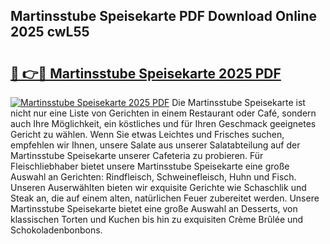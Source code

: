 ## Martinsstube Speisekarte PDF Download Online 2025 cwL55

# <h2><a href="http://gc9g8q.nevu.top/?p=Martinsstube+Speisekarte">🔗 👉🔴 Martinsstube Speisekarte 2025 PDF</a></h2>

[![Martinsstube Speisekarte 2025 PDF](https://i.imgur.com/dBaPXMq.png)](http://gc9g8q.nevu.top/?p=Martinsstube+Speisekarte)
Die Martinsstube Speisekarte ist nicht nur eine Liste von Gerichten in einem Restaurant oder Café, sondern auch Ihre Möglichkeit, ein köstliches und für Ihren Geschmack geeignetes Gericht zu wählen. Wenn Sie etwas Leichtes und Frisches suchen, empfehlen wir Ihnen, unsere Salate aus unserer Salatabteilung auf der Martinsstube Speisekarte unserer Cafeteria zu probieren. Für Fleischliebhaber bietet unsere Martinsstube Speisekarte eine große Auswahl an Gerichten: Rindfleisch, Schweinefleisch, Huhn und Fisch. Unseren Auserwählten bieten wir exquisite Gerichte wie Schaschlik und Steak an, die auf einem alten, natürlichen Feuer zubereitet werden. Unsere Martinsstube Speisekarte bietet eine große Auswahl an Desserts, von klassischen Torten und Kuchen bis hin zu exquisiten Crème Brûlée und Schokoladenbonbons.
